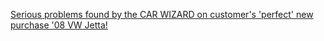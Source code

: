 [Serious problems found by the CAR WIZARD on customer's 'perfect' new purchase '08 VW Jetta!](https://youtu.be/LBumS3w--P4)
